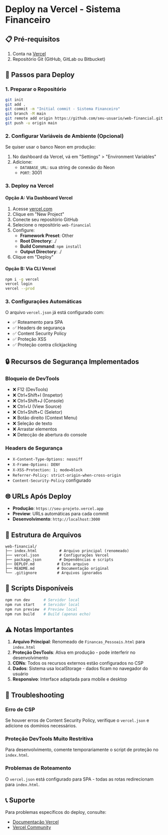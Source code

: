# Deploy na Vercel - Sistema Financeiro

## 📋 Pré-requisitos

1. Conta na [Vercel](https://vercel.com)
2. Repositório Git (GitHub, GitLab ou Bitbucket)

## 🚀 Passos para Deploy

### 1. Preparar o Repositório
```bash
git init
git add .
git commit -m "Initial commit - Sistema Financeiro"
git branch -M main
git remote add origin https://github.com/seu-usuario/web-financial.git
git push -u origin main
```

### 2. Configurar Variáveis de Ambiente (Opcional)

Se quiser usar o banco Neon em produção:
1. No dashboard da Vercel, vá em "Settings" > "Environment Variables"
2. Adicione:
   - `DATABASE_URL`: sua string de conexão do Neon
   - `PORT`: 3001

### 3. Deploy na Vercel

#### Opção A: Via Dashboard Vercel
1. Acesse [vercel.com](https://vercel.com)
2. Clique em "New Project"
3. Conecte seu repositório GitHub
4. Selecione o repositório `web-financial`
5. Configure:
   - **Framework Preset**: Other
   - **Root Directory**: ./
   - **Build Command**: `npm install`
   - **Output Directory**: ./
6. Clique em "Deploy"

#### Opção B: Via CLI Vercel
```bash
npm i -g vercel
vercel login
vercel --prod
```

### 3. Configurações Automáticas

O arquivo `vercel.json` já está configurado com:
- ✅ Roteamento para SPA
- ✅ Headers de segurança
- ✅ Content Security Policy
- ✅ Proteção XSS
- ✅ Proteção contra clickjacking

## 🔒 Recursos de Segurança Implementados

### Bloqueio de DevTools
- ❌ F12 (DevTools)
- ❌ Ctrl+Shift+I (Inspetor)
- ❌ Ctrl+Shift+J (Console)
- ❌ Ctrl+U (View Source)
- ❌ Ctrl+Shift+C (Seletor)
- ❌ Botão direito (Context Menu)
- ❌ Seleção de texto
- ❌ Arrastar elementos
- ❌ Detecção de abertura do console

### Headers de Segurança
- `X-Content-Type-Options: nosniff`
- `X-Frame-Options: DENY`
- `X-XSS-Protection: 1; mode=block`
- `Referrer-Policy: strict-origin-when-cross-origin`
- `Content-Security-Policy` configurado

## 🌐 URLs Após Deploy

- **Produção**: `https://seu-projeto.vercel.app`
- **Preview**: URLs automáticas para cada commit
- **Desenvolvimento**: `http://localhost:3000`

## 📁 Estrutura de Arquivos

```
web-financial/
├── index.html          # Arquivo principal (renomeado)
├── vercel.json         # Configurações Vercel
├── package.json        # Dependências e scripts
├── DEPLOY.md          # Este arquivo
├── README.md          # Documentação original
└── .gitignore         # Arquivos ignorados
```

## 🔧 Scripts Disponíveis

```bash
npm run dev      # Servidor local
npm run start    # Servidor local
npm run preview  # Preview local
npm run build    # Build (apenas echo)
```

## ⚠️ Notas Importantes

1. **Arquivo Principal**: Renomeado de `Financas_Pessoais.html` para `index.html`
2. **Proteção DevTools**: Ativa em produção - pode interferir no desenvolvimento
3. **CDNs**: Todos os recursos externos estão configurados no CSP
4. **Dados**: Sistema usa localStorage - dados ficam no navegador do usuário
5. **Responsivo**: Interface adaptada para mobile e desktop

## 🐛 Troubleshooting

### Erro de CSP
Se houver erros de Content Security Policy, verifique o `vercel.json` e adicione os domínios necessários.

### Proteção DevTools Muito Restritiva
Para desenvolvimento, comente temporariamente o script de proteção no `index.html`.

### Problemas de Roteamento
O `vercel.json` está configurado para SPA - todas as rotas redirecionam para `index.html`.

## 📞 Suporte

Para problemas específicos do deploy, consulte:
- [Documentação Vercel](https://vercel.com/docs)
- [Vercel Community](https://github.com/vercel/vercel/discussions)